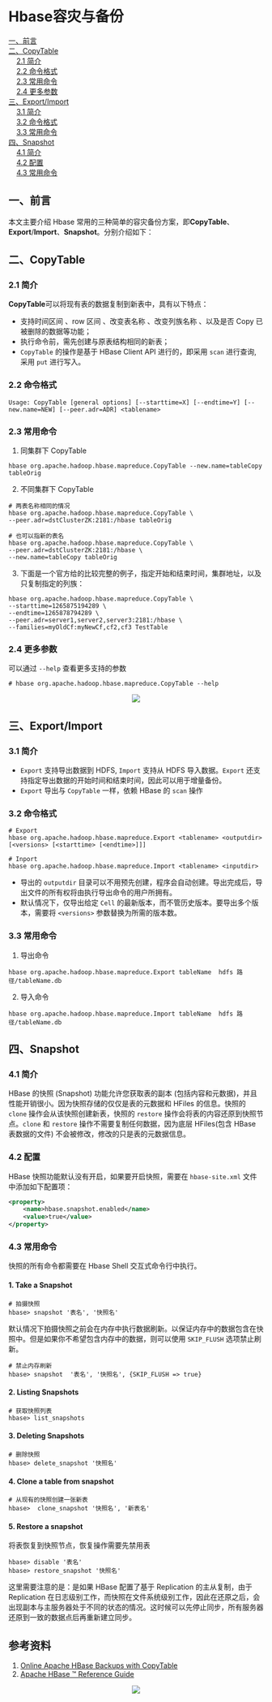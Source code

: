 # Hbase容灾与备份

<nav>
<a href="#一前言">一、前言</a><br/>
<a href="#二CopyTable">二、CopyTable</a><br/>
&nbsp;&nbsp;&nbsp;&nbsp;<a href="#21-简介">2.1 简介</a><br/>
&nbsp;&nbsp;&nbsp;&nbsp;<a href="#22-命令格式">2.2 命令格式</a><br/>
&nbsp;&nbsp;&nbsp;&nbsp;<a href="#23-常用命令">2.3 常用命令</a><br/>
&nbsp;&nbsp;&nbsp;&nbsp;<a href="#24-更多参数">2.4 更多参数</a><br/>
<a href="#三ExportImport">三、Export/Import</a><br/>
&nbsp;&nbsp;&nbsp;&nbsp;<a href="#31-简介">3.1 简介</a><br/>
&nbsp;&nbsp;&nbsp;&nbsp;<a href="#32-命令格式">3.2 命令格式</a><br/>
&nbsp;&nbsp;&nbsp;&nbsp;<a href="#33-常用命令">3.3 常用命令</a><br/>
<a href="#四Snapshot">四、Snapshot</a><br/>
&nbsp;&nbsp;&nbsp;&nbsp;<a href="#41-简介">4.1 简介</a><br/>
&nbsp;&nbsp;&nbsp;&nbsp;<a href="#42-配置">4.2 配置</a><br/>
&nbsp;&nbsp;&nbsp;&nbsp;<a href="#43-常用命令">4.3 常用命令</a><br/>
</nav>

## 一、前言

本文主要介绍 Hbase 常用的三种简单的容灾备份方案，即**CopyTable**、**Export**/**Import**、**Snapshot**。分别介绍如下：



## 二、CopyTable

### 2.1 简介

**CopyTable**可以将现有表的数据复制到新表中，具有以下特点：

- 支持时间区间 、row 区间 、改变表名称 、改变列族名称 、以及是否 Copy 已被删除的数据等功能；
- 执行命令前，需先创建与原表结构相同的新表；
- `CopyTable` 的操作是基于 HBase Client API 进行的，即采用 `scan` 进行查询, 采用 `put` 进行写入。

### 2.2 命令格式

```shell
Usage: CopyTable [general options] [--starttime=X] [--endtime=Y] [--new.name=NEW] [--peer.adr=ADR] <tablename>
```

### 2.3 常用命令

1. 同集群下 CopyTable

```shell
hbase org.apache.hadoop.hbase.mapreduce.CopyTable --new.name=tableCopy  tableOrig
```

2. 不同集群下 CopyTable

```shell
# 两表名称相同的情况
hbase org.apache.hadoop.hbase.mapreduce.CopyTable \
--peer.adr=dstClusterZK:2181:/hbase tableOrig

# 也可以指新的表名
hbase org.apache.hadoop.hbase.mapreduce.CopyTable \
--peer.adr=dstClusterZK:2181:/hbase \
--new.name=tableCopy tableOrig
```


3. 下面是一个官方给的比较完整的例子，指定开始和结束时间，集群地址，以及只复制指定的列族：

```shell
hbase org.apache.hadoop.hbase.mapreduce.CopyTable \
--starttime=1265875194289 \
--endtime=1265878794289 \
--peer.adr=server1,server2,server3:2181:/hbase \
--families=myOldCf:myNewCf,cf2,cf3 TestTable
```

### 2.4 更多参数

可以通过 `--help` 查看更多支持的参数

```shell
# hbase org.apache.hadoop.hbase.mapreduce.CopyTable --help
```

<div align="center"> <img  src="https://gitee.com/squancher/bigdata_notes/raw/master/pictures/hbase-copy-table.png"/> </div>



## 三、Export/Import

### 3.1 简介

- `Export` 支持导出数据到 HDFS, `Import` 支持从 HDFS 导入数据。`Export` 还支持指定导出数据的开始时间和结束时间，因此可以用于增量备份。
- `Export` 导出与 `CopyTable` 一样，依赖 HBase 的 `scan` 操作

### 3.2 命令格式

```shell
# Export
hbase org.apache.hadoop.hbase.mapreduce.Export <tablename> <outputdir> [<versions> [<starttime> [<endtime>]]]

# Inport
hbase org.apache.hadoop.hbase.mapreduce.Import <tablename> <inputdir>
```

+ 导出的 `outputdir` 目录可以不用预先创建，程序会自动创建。导出完成后，导出文件的所有权将由执行导出命令的用户所拥有。
+ 默认情况下，仅导出给定 `Cell` 的最新版本，而不管历史版本。要导出多个版本，需要将 `<versions>` 参数替换为所需的版本数。

### 3.3 常用命令

1. 导出命令

```shell
hbase org.apache.hadoop.hbase.mapreduce.Export tableName  hdfs 路径/tableName.db
```

2. 导入命令

```
hbase org.apache.hadoop.hbase.mapreduce.Import tableName  hdfs 路径/tableName.db
```



## 四、Snapshot

### 4.1 简介

HBase 的快照 (Snapshot) 功能允许您获取表的副本 (包括内容和元数据)，并且性能开销很小。因为快照存储的仅仅是表的元数据和 HFiles 的信息。快照的 `clone` 操作会从该快照创建新表，快照的 `restore` 操作会将表的内容还原到快照节点。`clone` 和 `restore` 操作不需要复制任何数据，因为底层 HFiles(包含 HBase 表数据的文件) 不会被修改，修改的只是表的元数据信息。

### 4.2 配置

HBase 快照功能默认没有开启，如果要开启快照，需要在 `hbase-site.xml` 文件中添加如下配置项：

```xml
<property>
    <name>hbase.snapshot.enabled</name>
    <value>true</value>
</property>
```



### 4.3 常用命令

快照的所有命令都需要在 Hbase Shell 交互式命令行中执行。

#### 1. Take a Snapshot

```shell
# 拍摄快照
hbase> snapshot '表名', '快照名'
```

默认情况下拍摄快照之前会在内存中执行数据刷新。以保证内存中的数据包含在快照中。但是如果你不希望包含内存中的数据，则可以使用 `SKIP_FLUSH` 选项禁止刷新。

```shell
# 禁止内存刷新
hbase> snapshot  '表名', '快照名', {SKIP_FLUSH => true}
```

#### 2. Listing Snapshots

```shell
# 获取快照列表
hbase> list_snapshots
```

#### 3. Deleting Snapshots

```shell
# 删除快照
hbase> delete_snapshot '快照名'
```

#### 4. Clone a table from snapshot

```shell
# 从现有的快照创建一张新表
hbase>  clone_snapshot '快照名', '新表名'
```

#### 5. Restore a snapshot

将表恢复到快照节点，恢复操作需要先禁用表

```shell
hbase> disable '表名'
hbase> restore_snapshot '快照名'
```

这里需要注意的是：是如果 HBase 配置了基于 Replication 的主从复制，由于 Replication 在日志级别工作，而快照在文件系统级别工作，因此在还原之后，会出现副本与主服务器处于不同的状态的情况。这时候可以先停止同步，所有服务器还原到一致的数据点后再重新建立同步。



## 参考资料

1. [Online Apache HBase Backups with CopyTable](https://blog.cloudera.com/blog/2012/06/online-hbase-backups-with-copytable-2/)
2. [Apache HBase ™ Reference Guide](http://hbase.apache.org/book.htm)


<div align="center"> <img  src="https://gitee.com/squancher/bigdata_notes/raw/master/pictures/weixin-desc.png"/> </div>